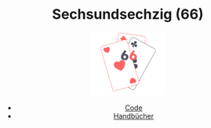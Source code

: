 <div align="center">

# Sechsundsechzig (66)

<img
	src="handbuecher/images/title.svg"
	height="30%"
	width="30%"/>

- [Code](src)
- [Handbücher](handbuecher)
</div>
